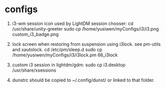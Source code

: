 configs
=======
1. i3-wm session icon used by LightDM session chooser:
cd /usr/share/unity-greeter
sudo cp /home/yusiwen/myConfigs/i3/i3.png custom_i3_badge.png 

2. lock screen when restoring from suspension using i3lock.
   see pm-utils and xautolock.
cd /etc/pm/sleep.d
sudo cp /home/yusiwen/myConfigs/i3/i3lock.pm 66_i3lock

3. custom i3 session in lightdm/gdm:
sudo cp i3.desktop /usr/share/xsessions

4. dunstrc should be copied to ~/.config/dunst/ or linked to that folder.
